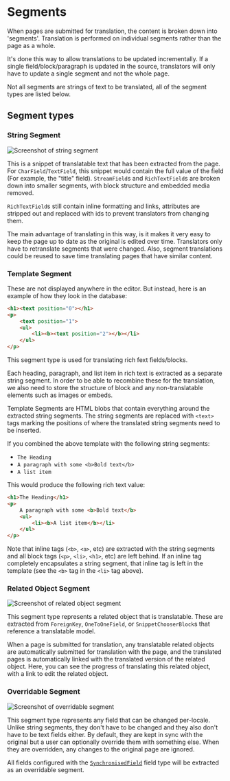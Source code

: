 # Segments

When pages are submitted for translation, the content is broken down into 'segments'.
Translation is performed on individual segments rather than the page as a whole.

It's done this way to allow translations to be updated incrementally. If a single
field/block/paragraph is updated in the source, translators will only have to update
a single segment and not the whole page.

Not all segments are strings of text to be translated, all of the segment types are listed below.

## Segment types

### String Segment

![Screenshot of string segment](/_static/segment-types/string.png)

This is a snippet of translatable text that has been extracted from the page. For ``CharField``/``TextField``, this
snippet would contain the full value of the field (For example, the "title" field). ``StreamField``s and
``RichTextField``s are broken down into smaller segments, with block structure and embedded media removed.

``RichTextField``s still contain inline formatting and links, attributes are stripped out and replaced with ids to
prevent translators from changing them.

The main advantage of translating in this way, is it makes it very easy to keep the page up to date as the original
is edited over time. Translators only have to retranslate segments that were changed. Also, segment translations could
be reused to save time translating pages that have similar content.

### Template Segment

These are not displayed anywhere in the editor. But instead, here is an example of how they look in the database:

```html
<h1><text position="0"></h1>
<p>
    <text position="1">
    <ul>
        <li><b><text position="2"></b></li>
    </ul>
</p>
```

This segment type is used for translating rich fext fields/blocks.

Each heading, paragraph, and list item in rich text is extracted as a separate string segment.
In order to be able to recombine these for the translation, we also need to store the structure of
block and any non-translatable elements such as images or embeds.

Template Segments are HTML blobs that contain everything around the extracted string segments. The
string segments are replaced with ``<text>`` tags marking the positions of where the translated
string segments need to be inserted.

If you combined the above template with the following string segments:

 - ``The Heading``
 - ``A paragraph with some <b>Bold text</b>``
 - ``A list item``

This would produce the following rich text value:

```html
<h1>The Heading</h1>
<p>
    A paragraph with some <b>Bold text</b>
    <ul>
        <li><b>A list item</b></li>
    </ul>
</p>
```

Note that inline tags (``<b>``, ``<a>``, etc) are extracted with the string segments and all block tags
(``<p>``, ``<li>``, ``<h1>``, etc) are left behind. If an inline tag completely encapsulates a string
segment, that inline tag is left in the template (see the ``<b>`` tag in the  ``<li>`` tag above).

### Related Object Segment

![Screenshot of related object segment](/_static/segment-types/related-object.png)

This segment type represents a related object that is translatable. These are extracted from ``ForeignKey``,
``OneToOneField``, or ``SnippetChooserBlock``s that reference a translatable model.

When a page is submitted for translation, any translatable related objects are automatically submitted for translation
with the page, and the translated pages is automatically linked with the translated version of the related object.
Here, you can see the progress of translating this related object, with a link to edit the related object.

### Overridable Segment

![Screenshot of overridable segment](/_static/segment-types/overridable.png)

This segment type represents any field that can be changed per-locale. Unlike string segments, they don't have
to be changed and they also don't have to be text fields either. By default, they are kept in sync with the original
but a user can optionally override them with something else. When they are overridden, any changes to the original
page are ignored.

All fields configured with the [``SynchronisedField``](/ref/translatable-fields/#wagtail_localize.fields.SynchronizedField)
field type will be extracted as an overridable segment.
